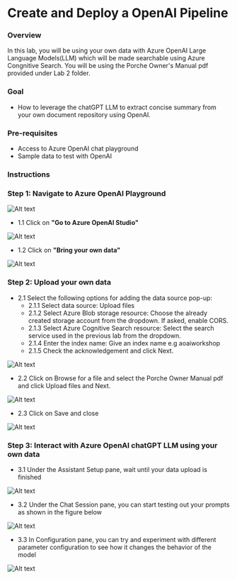 # Create and Deploy a OpenAI Pipeline

### Overview
In this lab, you will be using your own data with Azure OpenAI Large Language Models(LLM) which will be made searchable using Azure Congnitive Search. You will be using the Porche Owner's Manual pdf provided under Lab 2 folder.


### Goal
* How to leverage the chatGPT LLM to extract concise summary from your own document repository using OpenAI.

### Pre-requisites
* Access to Azure OpenAI chat playground
* Sample data to test with OpenAI

### Instructions

### Step 1: Navigate to Azure OpenAI Playground

![Alt text](<open AI start.png>)

* 1.1 Click on **"Go to Azure OpenAI Studio"**

![Alt text](<open ai studio.png>)

* 1.2 Click on **"Bring your own data"**

![Alt text](<Bring your own data.png>)

### Step 2: Upload your own data

* 2.1 Select the following options for adding the data source pop-up:
    * 2.1.1 Select data source: Upload files
    * 2.1.2 Select Azure Blob storage resource: Choose the already created storage account from the dropdown. If asked, enable CORS.
    * 2.1.3 Select Azure Cognitive Search resource: Select the search service used in the previous lab from the dropdown.
    * 2.1.4 Enter the index name: Give an index name e.g aoaiworkshop
    * 2.1.5 Check the acknowledgement and click Next.

![Alt text](<add data source openai.png>)

* 2.2 Click on Browse for a file and select the Porche Owner Manual pdf and click Upload files and Next.

![Alt text](<upload files.png>)

* 2.3 Click on Save and close

![Alt text](<review and finish.png>)

### Step 3: Interact with Azure OpenAI chatGPT LLM using your own data

* 3.1 Under the Assistant Setup pane, wait until your data upload is finished

![Alt text](<data being uploaded.png>)

* 3.2 Under the Chat Session pane, you can start testing out your prompts as shown in the figure below

![Alt text](chat.png)

* 3.3 In Configuration pane, you can try and experiment with different parameter configuration to see how it changes the behavior of the model

![Alt text](parameters.png)